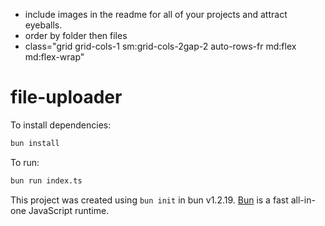 - include images in the readme for all of your projects and attract eyeballs.
- order by folder then files
- class="grid grid-cols-1 sm:grid-cols-2gap-2 auto-rows-fr md:flex md:flex-wrap"

# file-uploader

To install dependencies:

```bash
bun install
```

To run:

```bash
bun run index.ts
```

This project was created using `bun init` in bun v1.2.19. [Bun](https://bun.com) is a fast all-in-one JavaScript runtime.
